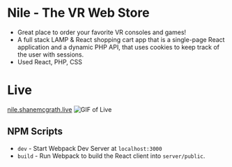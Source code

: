 # Nile - The VR Web Store
 - Great place to order your favorite VR consoles and games!
 - A full stack LAMP & React shopping cart app that is a single-page  React application and a dynamic PHP API, that uses cookies to keep track of the user with sessions.
 - Used React, PHP, CSS

# Live
[nile.shanemcgrath.live](http://nile.shanemcgrath.live)
![GIF of Live](/server/public/img/portfoliovidNile.gif)


## NPM Scripts

- `dev` - Start Webpack Dev Server at `localhost:3000`
- `build` - Run Webpack to build the React client into `server/public`.
